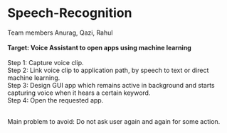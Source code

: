 # Speech-Recognition
Team members Anurag, Qazi, Rahul
<br><br>
<b>Target: Voice Assistant to open apps using machine learning</b>
<br><br>
Step 1: Capture voice clip.<br>
Step 2: Link voice clip to application path, by speech to text or direct machine learning.<br>
Step 3: Design GUI app which remains active in background and starts capturing voice when it hears a certain keyword.<br>
Step 4: Open the requested app.<br><br>

Main problem to avoid: Do not ask user again and again for some action.
